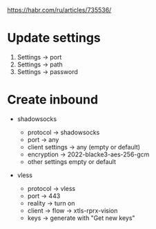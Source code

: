 https://habr.com/ru/articles/735536/

# Update settings
1. Settings -> port
1. Settings -> path
1. Settings -> password

# Create inbound

- shadowsocks
    * protocol -> shadowsocks
    * port -> any
    * client settings -> any (empty or default)
    * encryption -> 2022-blacke3-aes-256-gcm
    * other settings empty or default

- vless
    * protocol -> vless
    * port -> 443
    * reality -> turn on
    * client -> flow -> xtls-rprx-vision
    * keys -> generate with "Get new keys"
